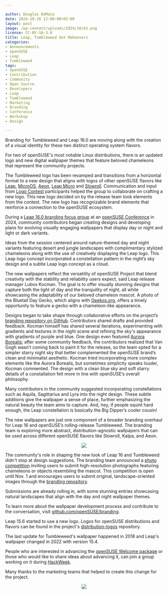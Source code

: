 ```yaml
---

author: Douglas DeMaio
date: 2024-10-26 12:00:00+02:00
layout: post
image: /wp-content/uploads/2024/10/b1.png
license: CC-BY-SA-3.0
title: Leap, Tumbleweed Get Makeovers
categories:
- Announcements
- openSUSE
- Leap
- Tumbleweed
tags:
- openSUSE
- Contribution
- Community
- Open Source
- Developers
- Leap
- Tumbleweed
- Marketing
- Branding
- Conference
- Workshop
- Design

---
```


Branding for Tumbleweed and Leap 16.0 are moving along with the creation of a visual identity for these two distinct operating system flavors.

For two of openSUSE's most notable Linux distributions, there is an updated logo and new digital wallpaper themes that feature beloved chameleons that represent the community projects. 

The Tumbleweed logo has been revamped and transitions from a horizontal format to a new design that aligns with logos of other openSUSE flavors like [Leap](https://get.opensuse.org/leap/), [MicroOS](https://get.opensuse.org/microos/), [Aeon](https://aeondesktop.org), [Leap Micro](https://get.opensuse.org/leapmicro/) and [Slowroll](https://en.opensuse.org/Portal:Slowroll). Communication and input from [Logo Contest](https://en.opensuse.org/Logocontest) participants helped the group to collaborate on crafting a new logo. This new logo decided on by the release team took elements from the contest. The new logo has recognizable brand elements that reinforce a connection to the openSUSE ecosystem.

During a [Leap 16.0 branding focus group](https://events.opensuse.org/conferences/oSC24/program/proposals/4635) at an [openSUSE Conference](https://events.opensuse.org/) in 2024, community contributors began creating designs and developing plans for evolving visually engaging wallpapers that display day or night and light or dark variants.

Ideas from the session centered around nature-themed day and night variants featuring desert and jungle landscapes with complimentary stylized chameleons along with the use of creatively displaying the Leap logo. This Leap logo concept incorporated a constellation pattern in the night’s sky design and a subtle Leap logo concept as a cloud.

The new wallpapers reflect the versatility of openSUSE Project that blend creativity with the stability and reliability users expect, said Leap release manager Lubos Kocman. The goal is to offer visually stunning designs that capture both the light of day and the tranquility of night, all while showcasing the adaptability of our beloved chameleon mascot. A photo of the Bluetail Day Gecko, which aligns with [Geekos.org](https://geekos.org/), offers a timely opportunity to feature a gecko with a chameleon-like appearance.

Designs began to take shape through collaborative efforts on the project’s [branding repository on GitHub](https://github.com/openSUSE/branding). Contributors shared drafts and provided feedback. Kocman himself has shared several iterations, experimenting with gradients and textures in the night scene and refining the sky's appearance with gradients of purple and blue. One design even featured [Aurora Borealis](https://en.wikipedia.org/wiki/Aurora); after some community feedback, the contributors realized that Van Gogh wasn’t coming back to paint it for the release, so the team opted for a simpler starry night sky that better complemented the openSUSE brand’s clean and minimalist aesthetic. Kocman tried incorporating more complex elements like the Aurora Borealis, but sometimes simplicity speaks louder, Kocman commented. The design with a clean blue sky and soft starry details of a constallation felt more in line with openSUSE’s overall philosophy.

Many contributors in the community suggested incorporating constellations such as Aquila, Sagittarius and Lyra into the night design. These subtle additions give the wallpaper a sense of place, further emphasizing the natural beauty the team aims to capture. And, hey, if people squint hard enough, the Leap constellation is basically the Big Dipper’s cooler cousin!

The new wallpapers are just one component of a broader branding overhaul for Leap 16 and openSUSE’s rolling-release Tumbleweed. The branding team is exploring more abstract, distribution-agnostic wallpapers that can be used across different openSUSE flavors like Slowroll, Kalpa, and Aeon.

<center><img src="https://news.opensuse.org/wp-content/uploads/2024/10/b2.png"></center>

The community's role in shaping the new look of Leap 16 and Tumbleweed didn't stop at design suggestions. The branding team announced a [photo competition](https://news.opensuse.org/2024/07/09/looking-at-next-steps-for-leap-branding/) inviting users to submit high-resolution photographs featuring chameleons or objects resembling the mascot. This competition is open until Nov. 1 and encourages users to submit original, landscape-oriented images through the [branding repository](https://github.com/openSUSE/branding).

Submissions are already rolling in, with some stunning entries showcasing natural landscapes that align with the day and night wallpaper themes.

To learn more about the wallpaper development process and contribute to the conversation, visit [github.com/openSUSE/branding](https://github.com/openSUSE/branding).

Leap 15.6 started to use a new logo. Logos for openSUSE distributions and flavors can be found in the project's [distribution-logos](https://github.com/openSUSE/distribution-logos) repository.

The last update for Tumbleweed's wallpaper happened in 2018 and Leap's wallpaper changed in 2022 with version 15.4.

People who are interested in advancing the [openSUSE Welcome package]( https://hackweek.opensuse.org/24/projects/opensuse-welcome) or those who would like to share ideas about advancing it, can join a group working on it during [HackWeek](https://hackweek.opensuse.org/24/projects/opensuse-welcome).

Many thanks to the marketing teams that helped to create this change for the project. 

<center><img src="https://news.opensuse.org/wp-content/uploads/2024/10/b3.png"></center>

<meta name="openSUSE, community, project, conference, Open Source, Leap, Tumbleweed, branding, marketing" content="HTML,CSS,XML,JavaScript">
